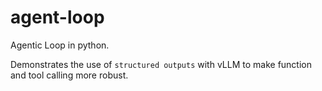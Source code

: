 # agent-loop

Agentic Loop in python.

Demonstrates the use of `structured outputs` with vLLM to make function and tool calling more robust.
